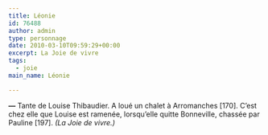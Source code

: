 ```yaml
---
title: Léonie
id: 76488
author: admin
type: personnage
date: 2010-03-10T09:59:29+00:00
excerpt: La Joie de vivre
tags:
  - joie
main_name: Léonie

---
```

**—** Tante de Louise Thibaudier. A loué un chalet à Arromanches [170]. C&rsquo;est chez elle que Louise est ramenée, lorsqu&rsquo;elle quitte Bonneville, chassée par Pauline [197]. _(La Joie de vivre.)_
